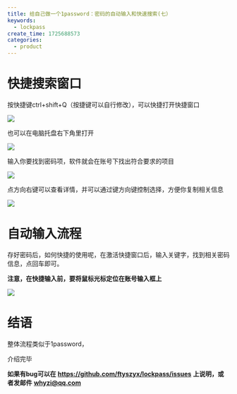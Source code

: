 ```yaml
---
title: 给自己做一个1password：密码的自动输入和快速搜索(七）
keywords:
  - lockpass
create_time: 1725688573
categories:
  - product
---
```



# 快捷搜索窗口

按快捷键ctrl+shift+Q（按捷键可以自行修改），可以快捷打开快捷窗口

<img src="/assets/TBaob5sXfocmIUxUKZfcrdrCnQM.png" src-width="596" class="markdown-img m-auto" src-height="79" align="center"/>

也可以在电脑托盘右下角里打开

<img src="/assets/XXzNb0MPkoNCh4xTJ42cI6iznZf.png" src-width="364" class="markdown-img m-auto" src-height="167" align="center"/>

输入你要找到密码项，软件就会在账号下找出符合要求的项目

<img src="/assets/DMWdbVSw9oApDgxjOdGc4NCHnM4.png" src-width="592" class="markdown-img m-auto" src-height="151" align="center"/>

点方向右键可以查看详情，并可以通过键方向键控制选择，方便你复制相关信息

<img src="/assets/NI2kblJvpotrXEx6tGyc5Faynmh.png" src-width="600" class="markdown-img m-auto" src-height="308" align="center"/>

# 自动输入流程

存好密码后，如何快捷的使用呢，在激活快捷窗口后，输入关键字，找到相关密码信息，点回车即可。

 **注意，在快捷输入前，要将鼠标光标定位在账号输入框上**

<img src="/assets/I4PIbMANNoUqqXxYRz0cnfXMnNd.gif" src-width="1120" class="markdown-img m-auto" src-height="726" align="center"/>

# 结语

整体流程类似于1password，

介绍完毕

 **如果有bug可以在** **https://github.com/ftyszyx/lockpass/issues** **上说明，或者发邮件** **whyzi@qq.com**

